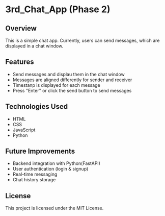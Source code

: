 # 3rd_Chat_App (Phase 2)

## Overview
This is a simple chat app.
Currently, users can send messages, which are displayed in a chat window.

## Features
- Send messages and displau them in the chat window
- Messages are aligned differently for sender and receiver
- Timestanp is displayed for each message
- Press "Enter" or click the send button to send messages

## Technologies Used
- HTML
- CSS
- JavaScript
- Python

## Future Improvements
- Backend integration with Python(FastAPI)
- User authentication (login & signup)
- Real-time messaging
- Chat history storage

## License
This project is licensed under the MIT License.